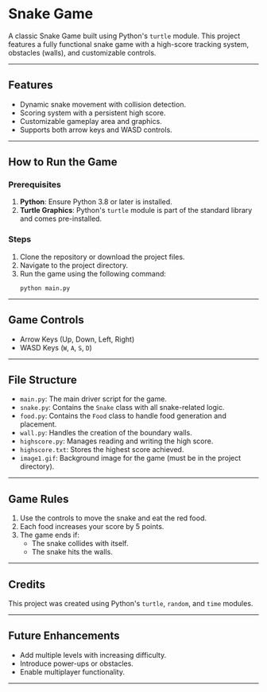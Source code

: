 # Snake Game

A classic Snake Game built using Python's `turtle` module. This project features a fully functional snake game with a high-score tracking system, obstacles (walls), and customizable controls.

---

## Features
- Dynamic snake movement with collision detection.
- Scoring system with a persistent high score.
- Customizable gameplay area and graphics.
- Supports both arrow keys and WASD controls.

---

## How to Run the Game

### Prerequisites
1. **Python**: Ensure Python 3.8 or later is installed.
2. **Turtle Graphics**: Python's `turtle` module is part of the standard library and comes pre-installed.

### Steps
1. Clone the repository or download the project files.
2. Navigate to the project directory.
3. Run the game using the following command:
   ```
   python main.py
   ```

---

## Game Controls
- Arrow Keys (Up, Down, Left, Right)
- WASD Keys (`W`, `A`, `S`, `D`)

---

## File Structure
- `main.py`: The main driver script for the game.
- `snake.py`: Contains the `Snake` class with all snake-related logic.
- `food.py`: Contains the `Food` class to handle food generation and placement.
- `wall.py`: Handles the creation of the boundary walls.
- `highscore.py`: Manages reading and writing the high score.
- `highscore.txt`: Stores the highest score achieved.
- `image1.gif`: Background image for the game (must be in the project directory).

---

## Game Rules
1. Use the controls to move the snake and eat the red food.
2. Each food increases your score by 5 points.
3. The game ends if:
   - The snake collides with itself.
   - The snake hits the walls.

---

## Credits
This project was created using Python's `turtle`, `random`, and `time` modules.

---

## Future Enhancements
- Add multiple levels with increasing difficulty.
- Introduce power-ups or obstacles.
- Enable multiplayer functionality.

---
